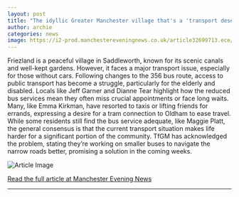 ```yaml
---
layout: post
title: "The idyllic Greater Manchester village that's a 'transport desert'"
author: archie
categories: news
image: https://i2-prod.manchestereveningnews.co.uk/article32699713.ece/ALTERNATES/s1200/0_Friezland-voxes.jpg
---
```

Friezland is a peaceful village in Saddleworth, known for its scenic canals and well-kept gardens. However, it faces a major transport issue, especially for those without cars. Following changes to the 356 bus route, access to public transport has become a struggle, particularly for the elderly and disabled. Locals like Jeff Garner and Dianne Tear highlight how the reduced bus services mean they often miss crucial appointments or face long waits. Many, like Emma Kirkman, have resorted to taxis or lifting friends for errands, expressing a desire for a tram connection to Oldham to ease travel. While some residents still find the bus service adequate, like Maggie Platt, the general consensus is that the current transport situation makes life harder for a significant portion of the community. TfGM has acknowledged the problem, stating they’re working on smaller buses to navigate the narrow roads better, promising a solution in the coming weeks.

![Article Image](https://i2-prod.manchestereveningnews.co.uk/article32699713.ece/ALTERNATES/s1200/0_Friezland-voxes.jpg)

[Read the full article at Manchester Evening News](https://www.manchestereveningnews.co.uk/news/greater-manchester-news/idyllic-greater-manchester-village-thats-32699672)

---
